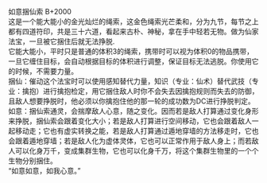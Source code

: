 <title>如意捆仙索</title>
<meta name="GENERATOR" content="WinCHM">
<meta http-equiv="Content-Type" content="text/html; charset=gb2312">
<br>如意捆仙索 B+2000
<br>这是一个能大能小的金光灿烂的绳索，这金色绳索光芒柔和，分为九节，每节之上都有四道符印，共是三十六道，看起来古朴、神秘，拿在手中轻若无物。做为仙家法宝，一旦被它捆住后就无法挣脱.
<br>它能大能小，平时只是普通的体积3的绳索，携带时可以视为体积0的物品携带，一旦它缠住目标，会自动根据目标的体积进行调整，保证目标无法逃脱。你使用它的时候，不需要力量。
<br>捆仙：催动这个法宝时可以使用感知替代力量，知识（专业：仙术）替代武技（专业：擒抱）进行擒抱检定，用它捆住敌人时你不会失去因擒抱规则而失去的防御，且敌人想要挣脱时，他必须以你擒抱住他的那一轮的成功数为DC进行挣脱判定。
<br>如意：捆仙索通灵，会揣摩敌人心意，随之变化。因而若是敌人打算通过变化身形来挣脱，捆仙索会跟着变化大小；若是敌人打算进行空间移动，它也会跟着敌人一起移动走；它也有虚实转换之能，若是敌人打算通过遁地穿墙的方法移走时，它也会跟着遁地穿墙；若是敌人化为虚体灵体，它也可以正常作用于敌人身上；而若敌人可以化身万千，变成集群生物，它也可以化身千万，将这个集群生物里的一个个生物分别捆住。
<br>“如意如意，如我心意。”
<br>